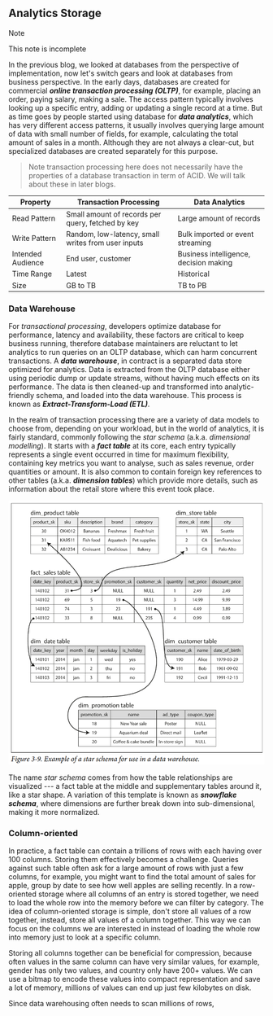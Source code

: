 ## Analytics Storage

> [!NOTE]
>
> This note is incomplete

In the previous blog, we looked at databases from the perspective of implementation, now let's switch gears and look at databases from business perspective. In the early days, databases are created for commercial ***online transaction processing (OLTP)***, for example, placing an order, paying salary, making a sale. The access pattern typically involves looking up a specific entry, adding or updating a single record at a time. But as time goes by people started using database for ***data analytics***, which has very different access patterns, it usually involves querying large amount of data with small number of fields, for example, calculating the total amount of sales in a month. Although they are not always a clear-cut, but specialized databases are created separately for this purpose.

> Note transaction processing here does not necessarily have the properties of a database transaction in term of ACID. We will talk about these in later blogs.

| Property          | Transaction Processing                             | Data Analytics                         |
| ----------------- | -------------------------------------------------- | -------------------------------------- |
| Read Pattern      | Small amount of records per query, fetched by key  | Large amount of records                |
| Write Pattern     | Random, low-latency, small writes from user inputs | Bulk imported or event streaming       |
| Intended Audience | End user, customer                                 | Business intelligence, decision making |
| Time Range        | Latest                                             | Historical                             |
| Size              | GB to TB                                           | TB to PB                               |

### Data Warehouse

For *transactional processing*, developers optimize database for performance, latency and availability, these factors are critical to keep business running, therefore database maintainers are reluctant to let analytics to run queries on an OLTP database, which can harm concurrent transactions. A ***data warehouse***, in contract is a separated data store optimized for analytics. Data is extracted from the OLTP database either using periodic dump or update streams, without having much effects on its performance. The data is then cleaned-up and transformed into analytic-friendly schema, and loaded into the data warehouse. This process is known as ***Extract-Transform-Load (ETL)***.

In the realm of transaction processing there are a variety of data models to choose from, depending on your workload, but in the world of analytics,  it is fairly standard, commonly following the *star schema* (a.k.a. *dimensional modelling*). It starts with a ***fact table*** at its core, each entry typically represents a single event occurred in time for maximum flexibility, containing key metrics you want to analyse, such as sales revenue, order quantities or amount. It is also common to contain foreign key references to other tables (a.k.a. ***dimension tables***) which provide more details, such as information about the retail store where this event took place.

<img src="https://raw.githubusercontent.com/weilueluo/note-images/master/2024/09/upgit_20240917_1726583009.png" alt="image-20240917152328719" style="zoom:67%;" />

The name *star schema* comes from how the table relationships are visualized --- a fact table at the middle and supplementary tables around it, like a star shape. A variation of this template is known as ***snowflake schema***, where dimensions are further break down into sub-dimensional, making it more normalized.

### Column-oriented

In practice, a fact table can contain a trillions of rows with each having over 100 columns. Storing them effectively becomes a challenge. Queries against such table often ask for a large amount of rows with just a few columns, for example, you might want to find the total amount of sales for apple, group by date to see how well apples are selling recently. In a row-oriented storage where all columns of an entry is stored together, we need to load the whole row into the memory before we can filter by category. The idea of column-oriented storage is simple, don't store all values of a row together, instead, store all values of a column together. This way we can focus on the columns we are interested in instead of loading the whole row into memory just to look at a specific column.

Storing all columns together can be beneficial for compression, because often values in the same column can have very similar values, for example, gender has only two values, and country only have 200+ values. We can use a bitmap to encode these values into compact representation and save a lot of memory, millions of values can end up just few kilobytes on disk.

Since data warehousing often needs to scan millions of rows, 